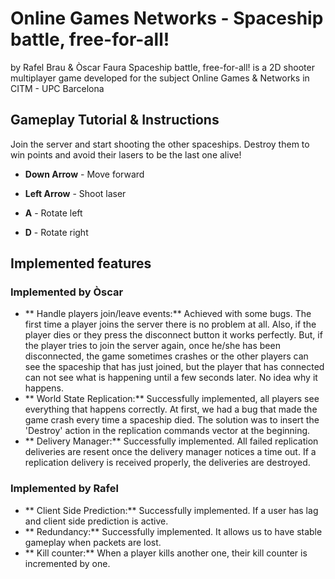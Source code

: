 # Online Games Networks - Spaceship battle, free-for-all!
by Rafel Brau & Òscar Faura
Spaceship battle, free-for-all! is a 2D shooter multiplayer game developed for the subject Online Games & Networks in CITM - UPC Barcelona 
## Gameplay Tutorial & Instructions
Join the server and start shooting the other spaceships. Destroy them to win points and avoid their lasers to be the last one alive!

- **Down Arrow** - Move forward 

- **Left Arrow** - Shoot laser

- **A** - Rotate left 

- **D** - Rotate right

## Implemented features
### Implemented by Òscar
- ** Handle players join/leave events:** Achieved with some bugs. The first time a player joins the server there is no problem at all. Also, if the player dies or they press the disconnect button it works perfectly. But, if the player tries to join the server again, once he/she has been disconnected, the game sometimes crashes or the other players can see the spaceship that has just joined, but the player that has connected can not see what is happening until a few seconds later. No idea why it happens.
- ** World State Replication:** Successfully implemented, all players see everything that happens correctly. At first, we had a bug that made the game crash every time a spaceship died. The solution was to insert the 'Destroy' action in the replication commands vector at the beginning.
- ** Delivery Manager:** Successfully implemented. All failed replication deliveries are resent once the delivery manager notices a time out. If a replication delivery is received properly, the deliveries are destroyed.   
### Implemented by Rafel
- ** Client Side Prediction:** Successfully implemented. If a user has lag and client side prediction is active.
- ** Redundancy:** Successfully implemented. It allows us to have stable gameplay when packets are lost.
- ** Kill counter:** When a player kills another one, their kill counter is incremented by one.

